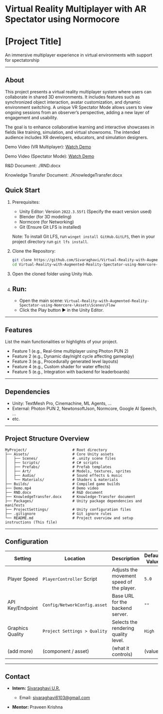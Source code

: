 # Virtual Reality Multiplayer with AR Spectator using Normocore 
 
# [Project Title]

An immersive multiplayer experience in virtual environments with support for  spectatorship

---

## About
This project presents a virtual reality multiplayer system where users can collaborate in shared 3D environments. It includes features such as synchronized object interaction, avatar customization, and dynamic environment switching. A unique VR Spectator Mode allows users to view ongoing sessions from an observer’s perspective, adding a new layer of engagement and usability.

The goal is to enhance collaborative learning and interactive showcases in fields like training, simulation, and virtual showrooms. The intended audience includes XR developers, educators, and simulation designers.

Demo Video (VR Multiplayer): [Watch Demo](https://youtu.be/Rlizt6l1Gu4)

Demo Video (Spectator Mode): [Watch Demo](https://youtu.be/cqKkjL-icfQ)

R&D Document: ./RND.docx

Knowledge Transfer Document: ./KnowledgeTransfer.docx

## Quick Start

1. Prerequisites:
   - Unity Editor: Version `2022.3.55f1` (Specify the exact version used)
   - Blender (for 3D modeling)
   - Normcore (for Networking) 
   - Git (Ensure Git LFS is installed)

   Note: To install Git LFS, run `winget install GitHub.GitLFS`, then in your project directory run `git lfs install`. <!-- Git lfs is important to sync large files with git -->

2. Clone the Repository:

   ```bash
   git clone https://github.com/Sivaraghavi/Virtual-Reality-with-Augmented-Reality-Spectator-using-Nomrcore-
   cd Virtual-Reality-with-Augmented-Reality-Spectator-using-Nomrcore-
   ```

3. Open the cloned folder using Unity Hub.

4. Run:
   - 
   - Open the main scene: `Virtual-Reality-with-Augmented-Reality-Spectator-using-Nomrcore-\Assets\Scenes\Flow` 
   - Click the Play button ▶️ in the Unity Editor.

---

## Features

List the main functionalities or highlights of your project.

- Feature 1 (e.g., Real-time multiplayer using Photon PUN 2)
- Feature 2 (e.g., Dynamic day/night cycle affecting gameplay)
- Feature 3 (e.g., Procedurally generated level layouts)
- Feature 4 (e.g., Custom shader for water effects)
- Feature 5 (e.g., Integration with backend for leaderboards)

---

## Dependencies <!-- (Extra Tools/Frameworks/Packages) -->

- Unity: TextMesh Pro, Cinemachine, ML Agents, ...
- External: Photon PUN 2, NewtonsoftJson, Normcore, Google AI Speech, ...
- etc.

---

## Project Structure Overview

```
MyProject/                     # Root directory
├── Assets/                    # Core Unity assets
│   ├── Scenes/                # .unity scene files
│   ├── Scripts/               # C# scripts
│   ├── Prefabs/               # Prefab templates
│   ├── Art/                   # Models, textures, sprites
│   ├── Audio/                 # Sound effects & music
│   └── Materials/             # Shaders & materials
├── Builds/                    # Compiled game builds
├── Demo.mp4                   # Demo video
├── RND.docx                   # R&D document
├── KnowledgeTransfer.docx     # Knowledge-Transfer document
├── Packages/                  # Unity package dependencies and manifests
├── ProjectSettings/           # Unity configuration files
├── .gitignore                 # Git ignore rules
└── README.md                  # Project overview and setup instructions (This file)
```

---

## Configuration

<!-- List any important settings that can be adjusted or need to be modified. -->
<!-- remove / add more if needed -->

| Setting | Location | Description | Default Value |
|---------|----------|-------------|---------------|
| Player Speed | `PlayerController` Script | Adjusts the movement speed of the player. | `5.0` |
| API Key/Endpoint | `Config/NetworkConfig.asset` | Base URL for the backend server. | `""` |
| Graphics Quality | `Project Settings > Quality` | Selects the rendering quality level. | `High` |
| (add more)        | (component / asset)             | (what it controls)                          | (value) | 

---

## Contact

- **Intern:** [Sivaraghavi U.R.](https://www.linkedin.com/in/username/)
  - Email: [sivaraghavi6103@gmail.com](sivaraghavi6103@gmail.com)

- **Mentor:** Praveen Krishna
